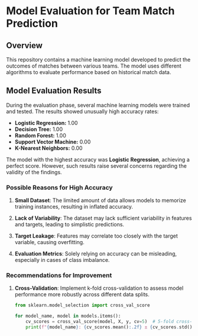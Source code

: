 # Model Evaluation for Team Match Prediction

## Overview

This repository contains a machine learning model developed to predict the outcomes of matches between various teams. The model uses different algorithms to evaluate performance based on historical match data.

## Model Evaluation Results

During the evaluation phase, several machine learning models were trained and tested. The results showed unusually high accuracy rates:

- **Logistic Regression:** 1.00
- **Decision Tree:** 1.00
- **Random Forest:** 1.00
- **Support Vector Machine:** 0.00
- **K-Nearest Neighbors:** 0.00

The model with the highest accuracy was **Logistic Regression**, achieving a perfect score. However, such results raise several concerns regarding the validity of the findings.

### Possible Reasons for High Accuracy

1. **Small Dataset**: The limited amount of data allows models to memorize training instances, resulting in inflated accuracy.
   
2. **Lack of Variability**: The dataset may lack sufficient variability in features and targets, leading to simplistic predictions.

3. **Target Leakage**: Features may correlate too closely with the target variable, causing overfitting.

4. **Evaluation Metrics**: Solely relying on accuracy can be misleading, especially in cases of class imbalance.

### Recommendations for Improvement

1. **Cross-Validation**: Implement k-fold cross-validation to assess model performance more robustly across different data splits.
   
   ```python
   from sklearn.model_selection import cross_val_score

   for model_name, model in models.items():
       cv_scores = cross_val_score(model, X, y, cv=5)  # 5-fold cross-validation
       print(f"{model_name}: {cv_scores.mean():.2f} ± {cv_scores.std():.2f}")

